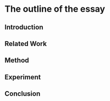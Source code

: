 # The outline of the essay

## Introduction


## Related Work


## Method


## Experiment


## Conclusion